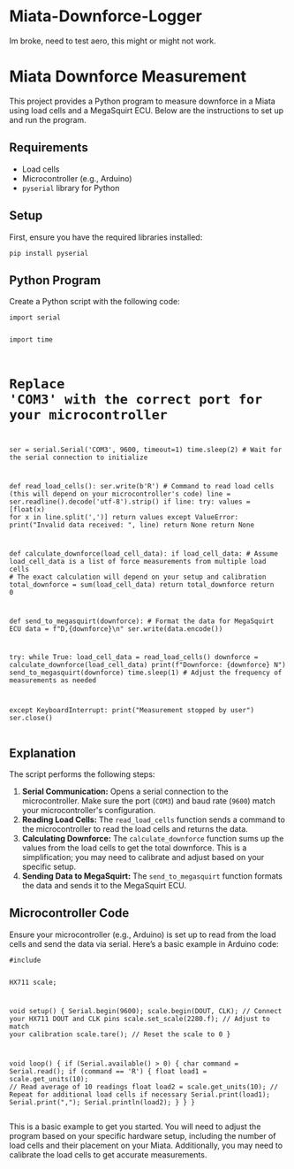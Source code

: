 # Miata-Downforce-Logger
Im broke, need to test aero, this might or might not work. 


<!DOCTYPE html>
<html lang="en">
<head>
    <meta charset="UTF-8">
    <meta name="viewport" content="width=device-width, initial-scale=1.0">
</head>
<body>
    <h1>Miata Downforce Measurement</h1>
    <p>This project provides a Python program to measure downforce in a Miata using load cells and a MegaSquirt ECU. Below are the instructions to set up and run the program.</p>
    
<h2>Requirements</h2>
    <ul>
        <li>Load cells</li>
        <li>Microcontroller (e.g., Arduino)</li>
        <li><code>pyserial</code> library for Python</li>
    </ul>

<h2>Setup</h2>
    <p>First, ensure you have the required libraries installed:</p>
    <pre><code>pip install pyserial</code></pre>
    
 <h2>Python Program</h2>
    <p>Create a Python script with the following code:</p>
    <pre><code>import serial

import time

# Replace 'COM3' with the correct port for your microcontroller
ser = serial.Serial('COM3', 9600, timeout=1)
time.sleep(2)  # Wait for the serial connection to initialize

def read_load_cells():
    ser.write(b'R')  # Command to read load cells (this will depend on your microcontroller's code)
    line = ser.readline().decode('utf-8').strip()
    if line:
        try:
            values = [float(x) for x in line.split(',')]
            return values
        except ValueError:
            print("Invalid data received: ", line)
            return None
    return None

def calculate_downforce(load_cell_data):
    if load_cell_data:
        # Assume load_cell_data is a list of force measurements from multiple load cells
        # The exact calculation will depend on your setup and calibration
        total_downforce = sum(load_cell_data)
        return total_downforce
    return 0

def send_to_megasquirt(downforce):
    # Format the data for MegaSquirt ECU
    data = f"D,{downforce}\n"
    ser.write(data.encode())

try:
    while True:
        load_cell_data = read_load_cells()
        downforce = calculate_downforce(load_cell_data)
        print(f"Downforce: {downforce} N")
        send_to_megasquirt(downforce)
        time.sleep(1)  # Adjust the frequency of measurements as needed

except KeyboardInterrupt:
    print("Measurement stopped by user")
    ser.close()
</code></pre>

<h2>Explanation</h2>
    <p>The script performs the following steps:</p>
    <ol>
        <li><strong>Serial Communication:</strong> Opens a serial connection to the microcontroller. Make sure the port (<code>COM3</code>) and baud rate (<code>9600</code>) match your microcontroller's configuration.</li>
        <li><strong>Reading Load Cells:</strong> The <code>read_load_cells</code> function sends a command to the microcontroller to read the load cells and returns the data.</li>
        <li><strong>Calculating Downforce:</strong> The <code>calculate_downforce</code> function sums up the values from the load cells to get the total downforce. This is a simplification; you may need to calibrate and adjust based on your specific setup.</li>
        <li><strong>Sending Data to MegaSquirt:</strong> The <code>send_to_megasquirt</code> function formats the data and sends it to the MegaSquirt ECU.</li>
    </ol>

<h2>Microcontroller Code</h2>
<p>Ensure your microcontroller (e.g., Arduino) is set up to read from the load cells and send the data via serial. Here’s a basic example in Arduino code:</p>
<pre><code>#include <HX711.h>

HX711 scale;

void setup() {
  Serial.begin(9600);
  scale.begin(DOUT, CLK);  // Connect your HX711 DOUT and CLK pins
  scale.set_scale(2280.f); // Adjust to match your calibration
  scale.tare();            // Reset the scale to 0
}

void loop() {
  if (Serial.available() > 0) {
    char command = Serial.read();
    if (command == 'R') {
      float load1 = scale.get_units(10);  // Read average of 10 readings
      float load2 = scale.get_units(10);  // Repeat for additional load cells if necessary
      Serial.print(load1);
      Serial.print(",");
      Serial.println(load2);
    }
  }
}
</code></pre>

<p>This is a basic example to get you started. You will need to adjust the program based on your specific hardware setup, including the number of load cells and their placement on your Miata. Additionally, you may need to calibrate the load cells to get accurate measurements.</p>
</body>
</html>
